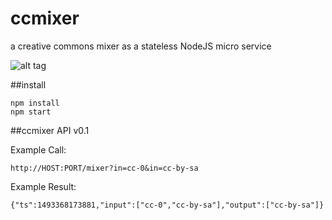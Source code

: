 # ccmixer
a creative commons mixer as a stateless NodeJS micro service

![alt tag](https://github.com/rootzoll/ccmixer/blob/master/static/ccmixer-idee.png?raw=true)

##install

```
npm install
npm start
```

##ccmixer API v0.1

Example Call:

```
http://HOST:PORT/mixer?in=cc-0&in=cc-by-sa
```

Example Result:

```
{"ts":1493368173881,"input":["cc-0","cc-by-sa"],"output":["cc-by-sa"]}
```

